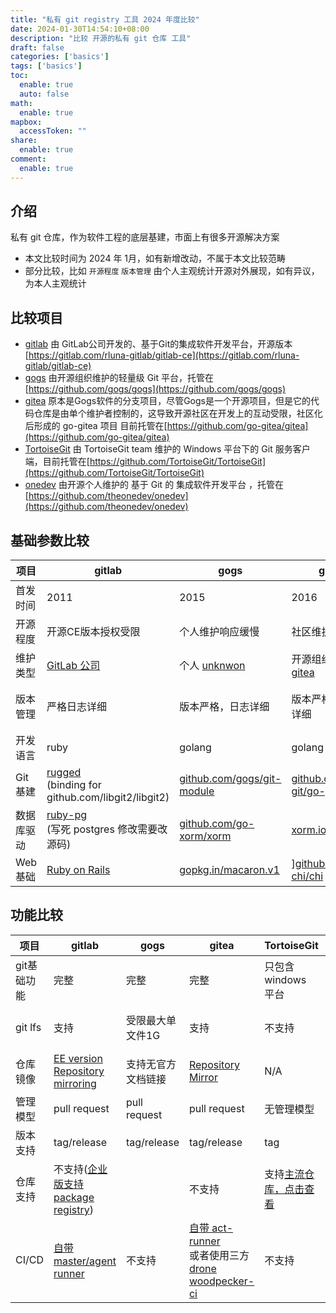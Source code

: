 ```yaml
---
title: "私有 git registry 工具 2024 年度比较"
date: 2024-01-30T14:54:10+08:00
description: "比较 开源的私有 git 仓库 工具"
draft: false
categories: ['basics']
tags: ['basics']
toc:
  enable: true
  auto: false
math:
  enable: true
mapbox:
  accessToken: ""
share:
  enable: true
comment:
  enable: true
---
```


## 介绍

私有 git 仓库，作为软件工程的底层基建，市面上有很多开源解决方案

- 本文比较时间为 2024 年 1月，如有新增改动，不属于本文比较范畴
- 部分比较，比如 `开源程度` `版本管理` 由个人主观统计开源对外展现，如有异议，为本人主观统计

## 比较项目

- [gitlab](https://about.gitlab.com/) 由 GitLab公司开发的、基于Git的集成软件开发平台，开源版本 [https://gitlab.com/rluna-gitlab/gitlab-ce](https://gitlab.com/rluna-gitlab/gitlab-ce)
- [gogs](https://gogs.io/) 由开源组织维护的轻量级 Git 平台，托管在 [https://github.com/gogs/gogs](https://github.com/gogs/gogs)
- [gitea](https://about.gitea.com/) 原本是Gogs软件的分支项目，尽管Gogs是一个开源项目，但是它的代码仓库是由单个维护者控制的，这导致开源社区在开发上的互动受限，社区化后形成的 go-gitea 项目 目前托管在[https://github.com/go-gitea/gitea](https://github.com/go-gitea/gitea)
- [TortoiseGit](https://tortoisegit.org/) 由 TortoiseGit team 维护的 Windows 平台下的 Git 服务客户端，目前托管在[https://github.com/TortoiseGit/TortoiseGit](https://github.com/TortoiseGit/TortoiseGit)
- [onedev](https://onedev.io/) 由开源个人维护的 基于 Git 的 集成软件开发平台 ，托管在 [https://github.com/theonedev/onedev](https://github.com/theonedev/onedev)

## 基础参数比较

| 项目 | gitlab  |  gogs  |  gitea | TortoiseGit | onedev |
|------|---|---|---|---|---|
| 首发时间  | 2011 | 2015 | 2016  | 2008 | 2020 |
| 开源程度  | 开源CE版本授权受限  | 个人维护响应缓慢  | 社区维护响应快  | 社区维护几乎停止  | 关闭 issues 不对外沟通  |
| 维护类型   | [GitLab 公司](https://docs.gitlab.com/)  | 个人 [unknwon](https://github.com/unknwon) | 开源组织 [go-gitea](https://github.com/go-gitea)  | [TortoiseGit team](https://github.com/TortoiseGit/) | 个人 [robinshine](https://github.com/robinshine) |
| 版本管理  | 严格日志详细 | 版本严格，日志详细  | 版本严格，日志详细  | 文档日志详细，无改动跟踪 | 版本变更大，全是MAJOR改动，且无改动跟踪 |
| 开发语言  | ruby  | golang  | golang  | C++  | java |
| Git 基建  | [rugged](https://github.com/libgit2/rugged)<br/>(binding for github.com/libgit2/libgit2) | [github.com/gogs/git-module](https://github.com/gogs/git-module)  | [github.com/go-git/go-git](https://github.com/go-git/go-git)  |  [github.com/libgit2/libgit2](https://github.com/libgit2/libgit2) | [org.eclipse.jgit](https://github.com/eclipse-mirrors/org.eclipse.jgit) |
| 数据库驱动  | [ruby-pg](https://github.com/ged/ruby-pg)<br/>(写死 postgres 修改需要改源码)  | [github.com/go-xorm/xorm](https://github.com/go-xorm/xorm) | [xorm.io/xorm](https://gitea.com/xorm/xorm)  |  N/A | [org.hibernate](https://github.com/hibernate) |
| Web 基础 | [Ruby on Rails](https://github.com/rails/rails) | [gopkg.in/macaron.v1](https://github.com/go-macaron/macaron) | ][github.com/go-chi/chi](https://github.com/go-chi/chi) | N/A | [org.apache.wicket](https://github.com/wicketstuff/core) |

## 功能比较

| 项目 | gitlab  | gogs  |  gitea | TortoiseGit | onedev |
|------|---|---|---|---|---|
| git基础功能  | 完整  | 完整  | 完整  | 只包含 windows 平台  | 完整  |
| git lfs  | 支持  | 受限最大单文件1G  | 支持  | 不支持  | [受限支持，不推荐使用git lfs](https://docs.onedev.io/tutorials/code/sync-guide#setup)  |
| 仓库镜像  | [EE version Repository mirroring](https://docs.gitlab.com/ee/user/project/repository/mirror/)  |  支持无官方文档链接 | [Repository Mirror](https://docs.gitea.com/usage/repo-mirror)  |  N/A | [OneDev 7.1+](https://docs.onedev.io/tutorials/code/repo-mirror) |
| 管理模型  | pull request  | pull request  | pull request  | 无管理模型  | pull request  |
| 版本支持  | tag/release  | tag/release  | tag/release  |  tag | tag/release  |
| 仓库支持  | 不支持([企业版支持 package registry](https://docs.gitlab.com/ee/user/packages/package_registry/))  |  | 不支持 | 支持[主流仓库，点击查看](https://docs.gitea.com/usage/packages/overview)  |  不支持  | 支持[部分仓库，点击查看](https://docs.onedev.io/category/packages)
| CI/CD  | [自带 master/agent runner](https://docs.gitlab.com/runner/)   | 不支持  | [自带 act-runner](https://docs.gitea.com/usage/actions/act-runner)<br/>或者使用三方<br/>[drone](https://drone.io/)<br/>[woodpecker-ci](https://woodpecker-ci.org/)   | 不支持 | [自带 master/agent 模式 ](https://docs.onedev.io/category/cicd)  |

